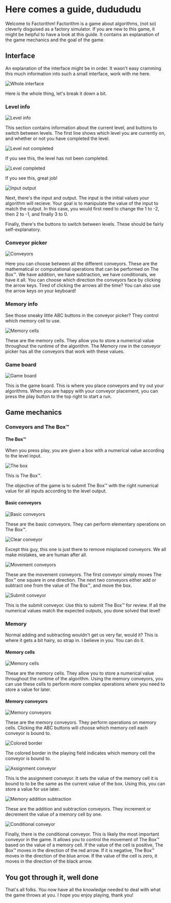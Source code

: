 # Here comes a guide, dudududu

Welcome to Factorithm!
Factorithm is a game about algorithms, (not so) cleverly disguised as a factory simulator.
If you are new to this game, it might be helpful to have a look at this guide.
It contains an explanation of the game mechanics and the goal of the game.

## Interface

An explanation of the interface might be in order.
It wasn't easy cramming this much information into such a small interface, work with me here.

![Whole interface](guide_images/interface.png)

Here is the whole thing, let's break it down a bit.

### Level info

![Level info](guide_images/level_info.png)

This section contains information about the current level, and buttons to switch between levels.
The first line shows which level you are currently on, and whether or not you have completed the level.

![Level not completed](guide_images/level_not_completed.png)

If you see this, the level has not been completed.

![Level completed](guide_images/level_completed.png)

If you see this, great job!

![Input output](guide_images/input_output.png)

Next, there's the input and output.
The input is the initial values your algorithm will recieve.
Your goal is to manipulate the value of the input to match the output.
In this case, you would first need to change the 1 to -2, then 2 to -1, and finally 3 to 0.

Finally, there's the buttons to switch between levels.
These should be fairly self-explanatory.

### Conveyor picker

![Conveyors](guide_images/conveyors.png)

Here you can choose between all the different conveyors.
These are the mathematical or computational operations that can be performed on The Box™.
We have addition, we have subtraction, we have conditionals, we have it all.
You can choose which direction the conveyors face by clicking the arrow keys.
Tired of clicking the arrows all the time? You can also use the arrow keys on your keyboard!

### Memory info

See those sneaky little ABC buttons in the conveyor picker?
They control which memory cell to use.

![Memory cells](guide_images/memory_cells.png)

These are the memory cells.
They allow you to store a numerical value throughout the runtime of the algorithm.
The Memory row in the conveyor picker has all the conveyors that work with these values.

### Game board

![Game board](guide_images/game_board.png)

This is the game board.
This is where you place conveyors and try out your algorithms.
When you are happy with your conveyor placement, you can press the play button to the top right to start a run.

## Game mechanics

### Conveyors and The Box™

#### The Box™

When you press play, you are given a box with a numerical value according to the level input.

![The box](guide_images/the_box.png)

This is The Box™.

The objective of the game is to submit The Box™ with the right numerical value for all inputs according to the level output.

#### Basic conveyors

![Basic conveyors](guide_images/basic_conveyors.png)

These are the basic conveyors.
They can perform elementary operations on The Box™.

![Clear conveyor](guide_images/clear_conveyor.png)

Except this guy, this one is just there to remove misplaced conveyors. We all make mistakes, we are human after all.

![Movement conveyors](guide_images/movement_conveyors.png)

These are the movement conveyors.
The first conveyor simply moves The Box™ one square in one direction.
The next two conveyors either add or subtract one from the value of The Box™, and move the box.

![Submit conveyor](guide_images/submit_conveyor.png)

This is the submit conveyor. Use this to submit The Box™ for review.
If all the numerical values match the expected outputs, you done solved that level!

### Memory

Normal adding and subtracting wouldn't get us very far, would it?
This is where it gets a bit hairy, so strap in.
I believe in you.
You can do it.

#### Memory cells

![Memory cells](guide_images/memory_cells.png)

These are the memory cells.
They allow you to store a numerical value throughout the runtime of the algorithm.
Using the memory conveyors, you can use these cells to perform more complex operations where you need to store a value for later.

#### Memory conveyors

![Memory conveyors](guide_images/memory_conveyors.png)

These are the memory conveyors. They perform operations on memory cells.
Clicking the ABC buttons will choose which memory cell each conveyor is bound to.

![Colored border](guide_images/colored_border.png)

The colored border in the playing field indicates which memory cell the conveyor is bound to.

![Assignment conveyor](guide_images/assignment_conveyor.png)

This is the assignment conveyor.
It sets the value of the memory cell it is bound to to be the same as the current value of the box. Using this, you can store a value for use later.

![Memory addition subtraction](guide_images/memory_addition_subtraction.png)

These are the addition and subtraction conveyors.
They increment or decrement the value of a memory cell by one.

![Conditional conveyor](guide_images/conditional_conveyor.png)

Finally, there is the conditional conveyor.
This is likely the most important conveyor in the game.
It allows you to control the movement of The Box™ based on the value of a memory cell.
If the value of the cell is positive, The Box™ moves in the direction of the red arrow.
If it is negative, The Box™ moves in the direction of the blue arrow.
If the value of the cell is zero, it moves in the direction of the black arrow.

## You got through it, well done

That's all folks. You now have all the knowledge needed to deal with what the game throws at you. I hope you enjoy playing, thank you!